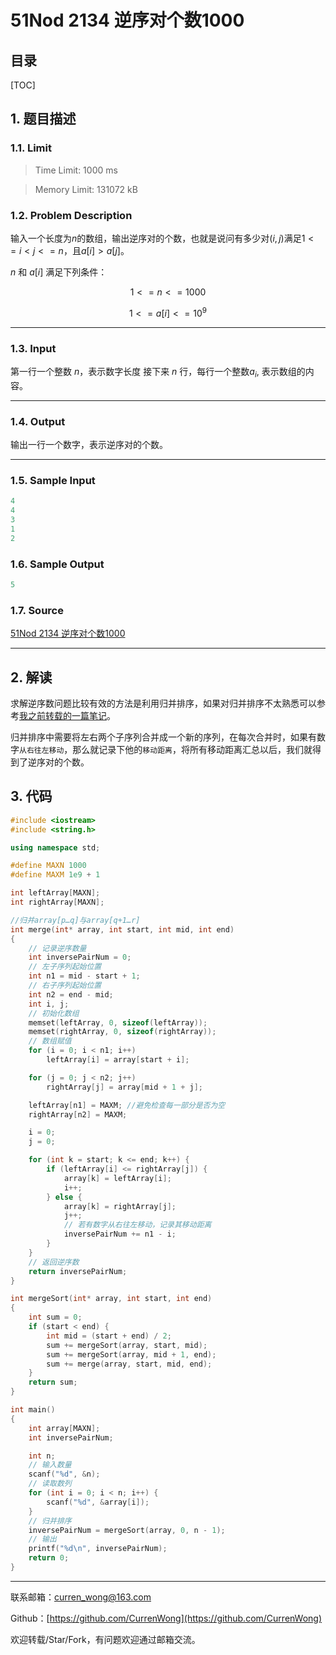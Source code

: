 51Nod 2134 逆序对个数1000
===

目录
---

[TOC]

## 1. 题目描述

### 1.1. Limit

>Time Limit: 1000 ms

>Memory Limit: 131072 kB

### 1.2. Problem Description

输入一个长度为$n$的数组，输出逆序对的个数，也就是说问有多少对$(i, j)$满足$1 <= i < j <= n$，且$a[i] > a[j]$。

$n$ 和 $a[i]$ 满足下列条件：

$$
1 <= n <= 1000
$$

$$
1 <= a[i] <= 10^9
$$

---

### 1.3. Input

第一行一个整数 $n$，表示数字长度 接下来 $n$ 行，每行一个整数$a_i$, 表示数组的内容。

---

### 1.4. Output

输出一行一个数字，表示逆序对的个数。

---

### 1.5. Sample Input

```cpp
4
4
3
1
2
```

### 1.6. Sample Output

```cpp
5
```

### 1.7. Source

[51Nod 2134 逆序对个数1000](http://www.51nod.com/Challenge/Problem.html#problemId=2134)

---

## 2. 解读

求解逆序数问题比较有效的方法是利用归并排序，如果对归并排序不太熟悉可以参考[我之前转载的一篇笔记](https://blog.csdn.net/qq_41729780/article/details/105683525)。

归并排序中需要将左右两个子序列合并成一个新的序列，在每次合并时，如果有数字`从右往左移动`，那么就记录下他的`移动距离`，将所有移动距离汇总以后，我们就得到了逆序对的个数。

## 3. 代码

```cpp
#include <iostream>
#include <string.h>

using namespace std;

#define MAXN 1000
#define MAXM 1e9 + 1

int leftArray[MAXN];
int rightArray[MAXN];

//归并array[p…q]与array[q+1…r]
int merge(int* array, int start, int mid, int end)
{
    // 记录逆序数量
    int inversePairNum = 0;
    // 左子序列起始位置
    int n1 = mid - start + 1;
    // 右子序列起始位置
    int n2 = end - mid;
    int i, j;
    // 初始化数组
    memset(leftArray, 0, sizeof(leftArray));
    memset(rightArray, 0, sizeof(rightArray));
    // 数组赋值
    for (i = 0; i < n1; i++)
        leftArray[i] = array[start + i];

    for (j = 0; j < n2; j++)
        rightArray[j] = array[mid + 1 + j];

    leftArray[n1] = MAXM; //避免检查每一部分是否为空
    rightArray[n2] = MAXM;

    i = 0;
    j = 0;

    for (int k = start; k <= end; k++) {
        if (leftArray[i] <= rightArray[j]) {
            array[k] = leftArray[i];
            i++;
        } else {
            array[k] = rightArray[j];
            j++;
            // 若有数字从右往左移动，记录其移动距离
            inversePairNum += n1 - i;
        }
    }
    // 返回逆序数
    return inversePairNum;
}

int mergeSort(int* array, int start, int end)
{
    int sum = 0;
    if (start < end) {
        int mid = (start + end) / 2;
        sum += mergeSort(array, start, mid);
        sum += mergeSort(array, mid + 1, end);
        sum += merge(array, start, mid, end);
    }
    return sum;
}

int main()
{
    int array[MAXN];
    int inversePairNum;

    int n;
    // 输入数量
    scanf("%d", &n);
    // 读取数列
    for (int i = 0; i < n; i++) {
        scanf("%d", &array[i]);
    }
    // 归并排序
    inversePairNum = mergeSort(array, 0, n - 1);
    // 输出
    printf("%d\n", inversePairNum);
    return 0;
}

```

---

联系邮箱：curren_wong@163.com

Github：[https://github.com/CurrenWong](https://github.com/CurrenWong)

欢迎转载/Star/Fork，有问题欢迎通过邮箱交流。
